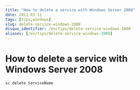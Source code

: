 ```yaml
---
title: "How to delete a service with Windows Server 2008"
date: 2011-03-11
tags: [tips,windows]
slug: delete-service-windows-2008
disqus_identifier: /en/tips/delete-service-windows-2008
aliases: [/en/tips/delete-service-windows-2008]
---
```

# How to delete a service with Windows Server 2008

```
sc delete ServiceName
```





